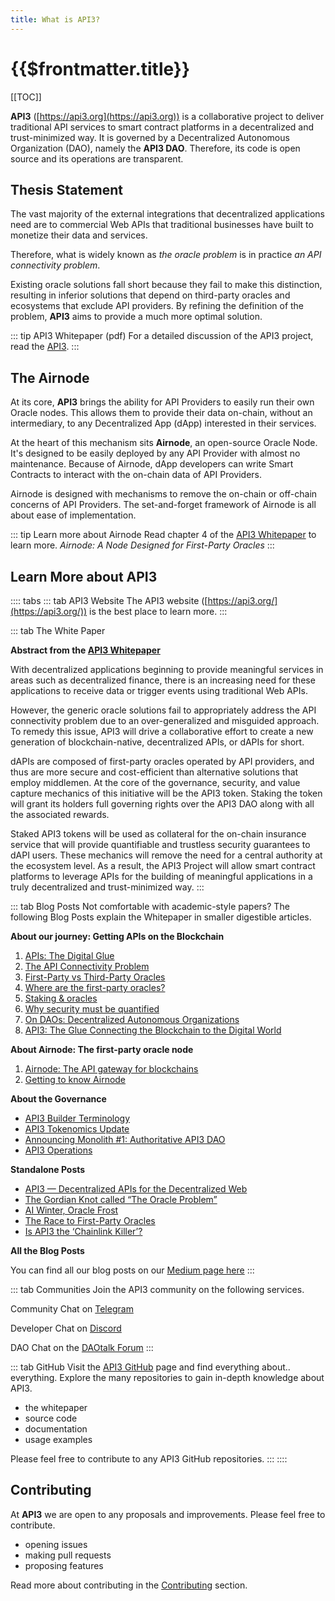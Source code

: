 ```yaml
---
title: What is API3?
---
```


# {{$frontmatter.title}}

<TocHeader />
[[TOC]]

**API3** ([https://api3.org](https://api3.org)) is a collaborative project to deliver traditional API services to smart contract platforms in a decentralized and trust-minimized way. It is governed by a Decentralized Autonomous Organization (DAO), namely the **API3 DAO**. Therefore, its code is open source and its operations are transparent.

## Thesis Statement

The vast majority of the external integrations that decentralized applications need are to commercial Web APIs that traditional businesses have built to monetize their data and services.

Therefore, what is widely known as _the oracle problem_ is in practice _an API connectivity problem_.

Existing oracle solutions fall short because they fail to make this distinction, resulting in inferior solutions that depend on third-party oracles and ecosystems that exclude API providers. By refining the definition of the problem, **API3** aims to provide a much more optimal solution.

::: tip API3 Whitepaper (pdf)
For a detailed discussion of the API3 project, read the [API3](https://github.com/api3dao/api3-whitepaper/blob/master/api3-whitepaper.pdf).
:::

## The Airnode

At its core, **API3** brings the ability for API Providers to easily run their own Oracle nodes. This allows them to provide their data on-chain, without an intermediary, to any Decentralized App \(dApp\) interested in their services.

At the heart of this mechanism sits **Airnode**, an open-source Oracle Node. It's designed to be easily deployed by any API Provider with almost no maintenance. Because of Airnode, dApp developers can write Smart Contracts to interact with the on-chain data of API Providers.

Airnode is designed with mechanisms to remove the on-chain or off-chain concerns of API Providers. The set-and-forget framework of Airnode is all about ease of implementation.

::: tip Learn more about Airnode
Read chapter 4 of the <a href="../../api3-whitepaper.pdf" target="_whitepaper_pdf">API3 Whitepaper</a> to learn more. _Airnode: A Node Designed for First-Party Oracles_
:::

## Learn More about API3

<!-- START TAB BOX -->
:::: tabs
::: tab API3 Website
The API3 website ([https://api3.org/](https://api3.org/)) is the best place to learn more.
:::

::: tab The White Paper

**Abstract from the <a href="../../api3-whitepaper.pdf" target="_whitepaper_pdf">API3 Whitepaper</a>**

With decentralized applications beginning to provide meaningful services in areas such as decentralized finance, there is an increasing need for these applications to receive data or trigger events using traditional Web APIs.

However, the generic oracle solutions fail to appropriately address the API connectivity problem due to an over-generalized and misguided approach. To remedy this issue, API3 will drive a collaborative effort to create a new generation of blockchain-native, decentralized APIs, or dAPIs for short.

dAPIs are composed of first-party oracles operated by API providers, and thus are more secure and cost-efficient than alternative solutions that employ middlemen. At the core of the governance, security, and value capture mechanics of this initiative will be the API3 token. Staking the token will grant its holders full governing rights over the API3 DAO along with all the associated rewards.

Staked API3 tokens will be used as collateral for the on-chain insurance service that will provide quantifiable and trustless security guarantees to dAPI users. These mechanics will remove the need for a central authority at the ecosystem level. As a result, the API3 Project will allow smart contract platforms to leverage APIs for the building of meaningful applications in a truly decentralized and trust-minimized way.
:::

::: tab Blog Posts
Not comfortable with academic-style papers? The following Blog Posts explain the Whitepaper in smaller digestible articles.

**About our journey: Getting APIs on the Blockchain**

1. [APIs: The Digital Glue](https://medium.com/api3/apis-the-digital-glue-7ac87566e773)
2. [The API Connectivity Problem](https://medium.com/api3/the-api-connectivity-problem-bd7fa0420636)
3. [First-Party vs Third-Party Oracles](https://medium.com/api3/first-party-vs-third-party-oracles-90356e3cffe5)
4. [Where are the first-party oracles?](https://medium.com/api3/where-are-the-first-party-oracles-5078cebaf17)
5. [Staking & oracles](https://medium.com/api3/staking-oracles-c91f2f5bcf6d)
6. [Why security must be quantified](https://medium.com/api3/why-security-must-be-quantified-3d2dd06c4909)
7. [On DAOs: Decentralized Autonomous Organizations](https://medium.com/api3/on-daos-decentralized-autonomous-organizations-84c00abb89bc)
8. [API3: The Glue Connecting the Blockchain to the Digital World](https://medium.com/api3/api3-the-glue-connecting-the-blockchain-to-the-digital-world-129e61ec598f)

**About Airnode: The first-party oracle node**

1. [Airnode: The API gateway for blockchains](https://medium.com/api3/airnode-the-api-gateway-for-blockchains-8b07ff136840)
2. [Getting to know Airnode](https://medium.com/api3/getting-to-know-airnode-162e50ea243e)

**About the Governance**

* [API3 Builder Terminology](https://medium.com/api3/api3-builder-terminology-dd398fe447c3)
* [API3 Tokenomics Update](https://medium.com/api3/api3-tokenomics-update-f032d6e49b30)
* [Announcing Monolith \#1: Authoritative API3 DAO](https://medium.com/api3/announcing-monolith-1-authoritative-api3-dao-ec9ca6d044f8)
* [API3 Operations](https://medium.com/api3/api3-operations-a35c93a3a9d)

**Standalone Posts**

* [API3 — Decentralized APIs for the Decentralized Web](https://medium.com/api3/api3-decentralized-apis-for-the-decentralized-web-d711f47190ac)
* [The Gordian Knot called “The Oracle Problem”](https://medium.com/api3/the-gordian-knot-called-the-oracle-problem-e9731c55da13)
* [AI Winter, Oracle Frost](https://medium.com/api3/ai-winter-oracle-frost-4fffe9bfdb95)
* [The Race to First-Party Oracles](https://medium.com/api3/the-race-to-first-party-oracles-87fab596e906)
* [Is API3 the ‘Chainlink Killer’?](https://medium.com/api3/is-api3-the-chainlink-killer-3bd59f93c895)

**All the Blog Posts**

You can find all our blog posts on our [Medium page here](https://medium.com/api3)
:::

::: tab Communities
Join the API3 community on the following services.  

Community Chat on [Telegram](https://t.me/API3DAO)

Developer Chat on [Discord](https://discord.gg/qnRrcfnm5W)

DAO Chat on the [DAOtalk Forum](https://daotalk.org/c/daos/api3-dao/37)
:::

::: tab GitHub
Visit the [API3 GitHub](https://github.com/api3dao) page and find everything about.. everything. Explore the many repositories to gain in-depth knowledge about API3.

* the whitepaper
* source code
* documentation
* usage examples

Please feel free to contribute to any API3 GitHub repositories.
:::
::::
<!-- END TAB BOX -->

## Contributing

At **API3** we are open to any proposals and improvements. Please feel free to contribute. 

* opening issues
* making pull requests
* proposing features

Read more about contributing in the [Contributing](./contributing.md) section.
